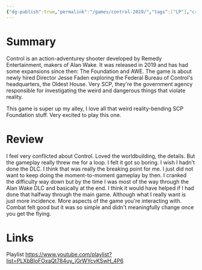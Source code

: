 ```yaml
---
{"dg-publish":true,"permalink":"/games/control-2019/","tags":["LP"],"created":"2023-12-08","updated":"2024-07-20"}
---
```



# Summary

Control is an action-adventurey shooter developed by Remedy Entertainment, makers of Alan Wake. It was released in 2019 and has had some expansions since then: The Foundation and AWE. The game is about newly hired Director Jesse Faden exploring the Federal Bureau of Control's headquarters, the Oldest House. Very SCP, they're the government agency responsible for investigating the weird and dangerous things that violate reality.

This game is super up my alley, I love all that weird reality-bending SCP Foundation stuff. Very excited to play this one.

# Review

I feel very conflicted about Control. Loved the worldbuilding, the details. But the gameplay really threw me for a loop. I felt it got so boring. I wish I hadn't done the DLC. I think that was really the breaking point for me. I just did not want to keep doing the moment-to-moment gameplay by then. I cranked the difficulty way down but by the time I was most of the way through the Alan Wake DLC and basically at the end. I think it would have helped if I had done that halfway through the main game. Although what I really want is just more incidence. More aspects of the game you're interacting with. Combat felt good but it was so simple and didn't meaningfully change once you get the flying.

# Links

Playlist https://www.youtube.com/playlist?list=PLXbBIoFOxaQt784uy_jGrWYcvKSwH_4P6
